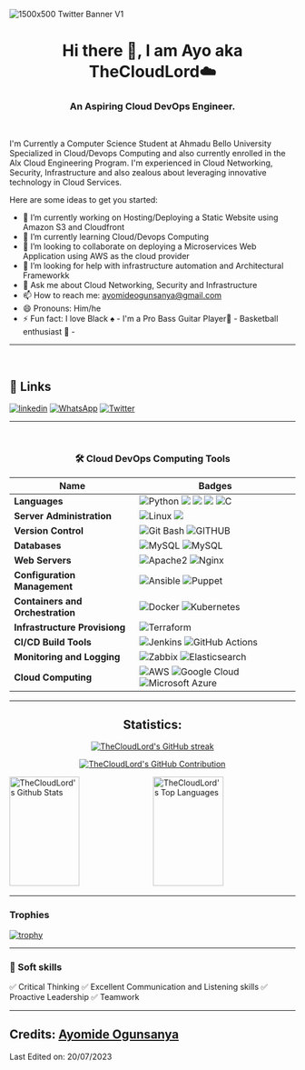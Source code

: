 ![1500x500 Twitter Banner V1](https://pbs.twimg.com/profile_banners/1742932411988729856/1707446693/1500x500)


<h1 align="center">Hi there 👋,  I am Ayo aka TheCloudLord☁️</h1>
<h3 align="center">An Aspiring Cloud DevOps Engineer. </h3>
<br/>


I'm Currently a Computer Science Student at Ahmadu Bello University Specialized in Cloud/Devops Computing and also currently enrolled in the Alx Cloud Engineering Program. I'm experienced in Cloud Networking, Security, Infrastructure and also zealous about leveraging innovative technology in Cloud Services.

Here are some ideas to get you started:

- 🔭 I’m currently working on Hosting/Deploying a Static Website using Amazon S3 and Cloudfront
- 🌱 I’m currently learning Cloud/Devops Computing
- 👯 I’m looking to collaborate on deploying a Microservices Web Application using AWS as the cloud provider 
- 🤔 I’m looking for help with infrastructure automation and Architectural Frameworkk
- 💬 Ask me about Cloud Networking, Security and Infrastructure
- 📫 How to reach me: ayomideogunsanya@gmail.com
- 😄 Pronouns: Him/he
- ⚡ Fun fact: I love Black ♠️ - I'm a Pro Bass Guitar Player🎸 - Basketball enthusiast 🏀 - 
  
<hr>
<br>

## 🔗 Links
[![linkedin](https://img.shields.io/badge/linkedin-0A66C2?style=for-the-badge&logo=linkedin&logoColor=white)](https://www.linkedin.com/in/TheCloudLord/)
[![WhatsApp](https://img.shields.io/badge/WhatsApp-25D366?style=for-the-badge&logo=whatsapp&logoColor=white)](https://wa.me/2348132162520)
[![Twitter](https://img.shields.io/badge/Twitter-1DA1F2?style=for-the-badge&logo=Twitter&logoColor=white)](https://twitter.com/thecloudlord_)


<hr>
<br>


<div align="center">

### 🛠 Cloud DevOps Computing Tools

Name | Badges
--- | --- 
**Languages**  |  ![Python](https://img.shields.io/badge/Python-%230175C2.svg?style=for-the-badge&logo=Python&logoColor=white) <img src="https://img.shields.io/badge/JavaScript-323330?style=for-the-badge&logo=javascript&logoColor=F7DF1E" /> <img src="https://img.shields.io/badge/CSS3-1572B6?style=for-the-badge&logo=css3&logoColor=white" /> <img src="https://img.shields.io/badge/HTML5-E34F26?style=for-the-badge&logo=html5&logoColor=white" /> ![C](https://img.shields.io/badge/c-%2300599C.svg?style=for-the-badge&logo=c&logoColor=white)
**Server Administration** |  ![Linux](https://img.shields.io/badge/Linux-%23FF9900.svg?style=for-the-badge&logo=Linux&logoColor=white) <img src="https://img.shields.io/badge/Windows-1572B6?style=for-the-badge&logo=windows&logoColor=white" />
**Version Control** |  ![Git Bash](https://img.shields.io/badge/git-%23F24E1E.svg?style=for-the-badge&logo=git&logoColor=white) ![GITHUB](https://img.shields.io/badge/github-%2300f.svg?style=for-the-badge&logo=github&logoColor=white)
**Databases**  |![MySQL](https://img.shields.io/badge/mysql-%2300f.svg?style=for-the-badge&logo=mysql&logoColor=white) ![MySQL](https://img.shields.io/badge/postgresql-%2300f.svg?style=for-the-badge&logo=postgresql&logoColor=white)
**Web Servers** |  ![Apache2](https://img.shields.io/badge/apache-%23F24E1E.svg?style=for-the-badge&logo=apache&logoColor=white) ![Nginx](https://img.shields.io/badge/Nginx-%234ea94b.svg?style=for-the-badge&logo=nginx&logoColor=white)
**Configuration Management** | ![Ansible](https://img.shields.io/badge/Ansible-000?style=for-the-badge&logo=ansible&logoColor=white) ![Puppet](https://img.shields.io/badge/Puppet-fff?style=for-the-badge&logo=Puppet&logoColor=yellow)
**Containers and Orchestration** | ![Docker](https://img.shields.io/badge/docker-%230175C2.svg?style=for-the-badge&logo=docker&logoColor=white) ![Kubernetes](https://img.shields.io/badge/kubernetes-%230175C2.svg?style=for-the-badge&logo=kubernetes&logoColor=white)
**Infrastructure Provisiong** | ![Terraform](https://img.shields.io/badge/Terraform-%23430098.svg?style=for-the-badge&logo=terraform&logoColor=white)
**CI/CD Build Tools**   | ![Jenkins](https://img.shields.io/badge/Jenkins-fff?style=for-the-badge&logo=jenkins&logoColor=red) ![GitHub Actions](https://img.shields.io/badge/github%20actions-%232671E5.svg?style=for-the-badge&logo=githubactions&logoColor=white)
**Monitoring and Logging**   | ![Zabbix](https://img.shields.io/badge/Zabbix-ff0000?style=for-the-badge&logo=zabbix&logoColor=white) ![Elasticsearch](https://img.shields.io/badge/Elasticsearch-fff?style=for-the-badge&logo=elasticsearch&logoColor=yellow) 
**Cloud Computing** | ![AWS](https://img.shields.io/badge/AWS-%23FF9900.svg?style=for-the-badge&logo=amazon-aws&logoColor=white)  ![Google Cloud](https://img.shields.io/badge/Google%20Cloud-fff?style=for-the-badge&logo=Google%20Cloud&logoColor=red) ![Microsoft Azure](https://img.shields.io/badge/Microsoft%20Azure-%230175C2.svg?style=for-the-badge&logo=Microsoft%20Azure&logoColor=white)

</p> 

</div>

<hr>

<h2 align="center"> Statistics: </h2>

<p align="center">
  <a href="https://github.com/michaelagbiaowei">
    <img src="https://github-readme-streak-stats.herokuapp.com/?user=TheCloudLord&theme=radical&border=7F3FBF&background=0D1117" alt="TheCloudLord's GitHub streak"/>
  </a>
</p>

<p align="center">
  <a href="https://github.com/TheCloudLord">
    <img src="https://github-profile-summary-cards.vercel.app/api/cards/profile-details?username=TheCloudLord&theme=radical" alt="TheCloudLord's GitHub Contribution"/>
  </a>
</p>


<a> 
  <a href="https://github.com/TheCloudLord"><img alt="TheCloudLord's Github Stats" src="https://denvercoder1-github-readme-stats.vercel.app/api?username=TheCloudLord&show_icons=true&count_private=true&theme=react&border_color=7F3FBF&bg_color=0D1117&title_color=CDB4DB&icon_color=CDB4DB" height="192px" width="49.5%"/></a>
  <a href="https://github.com/TheCloudLord"><img alt="TheCloudLord's Top Languages" src="https://denvercoder1-github-readme-stats.vercel.app/api/top-langs/?username=TheCloudLord&langs_count=8&layout=compact&theme=react&border_color=7F3FBF&bg_color=0D1117&title_color=CDB4DB&icon_color=CDB4DB" height="192px" width="49.5%"/></a>
  <br/>
</a>

----

### Trophies

[![trophy](https://github-profile-trophy.vercel.app/?username=TheCloudLord)](https://github.com/ryo-ma/github-profile-trophy)

<hr>

### 👔 Soft skills

✅ Critical Thinking
✅ Excellent Communication and Listening skills
✅ Proactive Leadership
✅ Teamwork


 ----
## **Credits: <a href="https://www.linkedin.com/in/TheCloudLord/"><b>Ayomide Ogunsanya</b></a>**

Last Edited on: 20/07/2023
